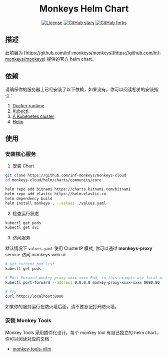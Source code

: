 <div align="center">

# Monkeys Helm Chart 

[![License](https://img.shields.io/github/license/inf-monkeys/monkeys-helm)](http://www.apache.org/licenses/LICENSE-2.0)
[![GitHub stars](https://img.shields.io/github/stars/inf-monkeys/monkeys-helm?style=social&label=Star&maxAge=2592000)](https://GitHub.com/inf-monkeys/monkeys-helm/stargazers/)
[![GitHub forks](https://img.shields.io/github/forks/inf-monkeys/monkeys-helm?style=social&label=Fork&maxAge=2592000)](https://github.com/inf-monkeys/monkeys-helm)

</div>

## 描述

此项目为 [https://github.com/inf-monkeys/monkeys](https://github.com/inf-monkeys/monkeys) 提供的官方 helm chart。

## 依赖

请确保你的服务器上已经安装了以下依赖，如果没有，你可以阅读相关的安装指引：

1. [Docker runtime](https://docs.docker.com/engine/install/ubuntu/)
2. [Kubectl](https://kubernetes.io/docs/tasks/tools/install-kubectl-linux/).
3. [A Kubenetes cluster](https://minikube.sigs.k8s.io/docs/start/)
4. [Helm](https://helm.sh/docs/intro/install/)

## 使用

### 安装核心服务

1. 安装 Chart

```sh
git clone https://github.com/inf-monkeys/monkeys-cloud
cd monkeys-cloud/helm/charts/community/core

helm repo add bitnami https://charts.bitnami.com/bitnami
helm repo add elastic https://helm.elastic.co
helm dependency build
helm install monkeys . --values ./values.yaml
```

2. 检查运行状态

```sh
kubectl get pods
kubectl get svc
```

3. 访问服务


默认情况下 `values.yaml` 使用 ClusterIP 模式, 你可以通过 **monkeys-proxy** service 访问 monkeys web ui:

```sh
# Get current pod list
kubectl get pods 

# Port Forward monkey-proxy-xxxx-xxxx Pod, in this example use local machine's 8080 port.
kubectl port-forward --address 0.0.0.0 monkey-proxy-xxxx-xxxx 8080:80

# Try
curl http://localhost:8080
```

如果你的服务运行在防火墙后面，请不要忘记打开防火墙。

### 安装 Monkey Tools

Monkey Tools 采用插件化设计，每个 monkey tool 有自己独立的 helm chart，你可以阅读对应的文档：

- [monkey-tools-vllm](./helm/charts/community/tools/monkey-tools-vllm/)

